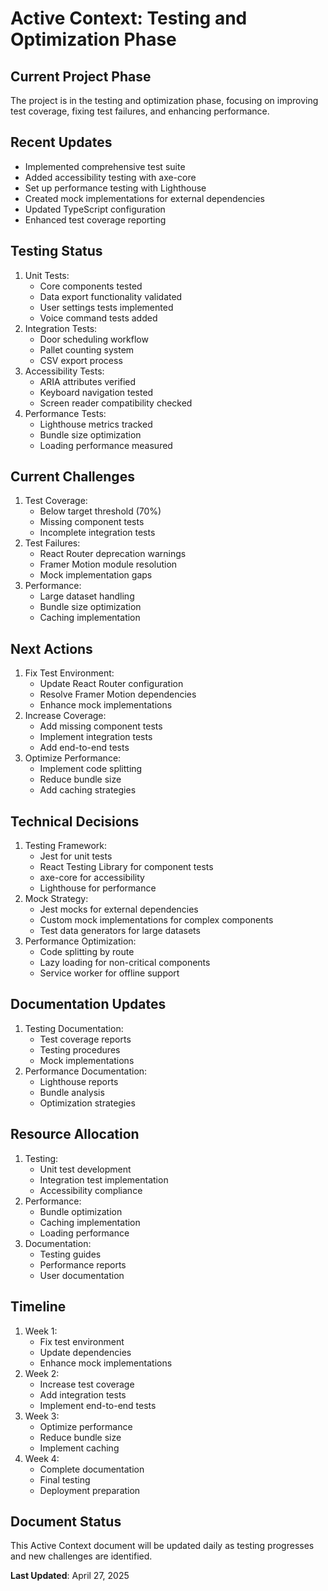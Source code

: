 # Active Context: Testing and Optimization Phase

## Current Project Phase
The project is in the testing and optimization phase, focusing on improving test coverage, fixing test failures, and enhancing performance.

## Recent Updates
- Implemented comprehensive test suite
- Added accessibility testing with axe-core
- Set up performance testing with Lighthouse
- Created mock implementations for external dependencies
- Updated TypeScript configuration
- Enhanced test coverage reporting

## Testing Status
1. Unit Tests:
   - Core components tested
   - Data export functionality validated
   - User settings tests implemented
   - Voice command tests added
2. Integration Tests:
   - Door scheduling workflow
   - Pallet counting system
   - CSV export process
3. Accessibility Tests:
   - ARIA attributes verified
   - Keyboard navigation tested
   - Screen reader compatibility checked
4. Performance Tests:
   - Lighthouse metrics tracked
   - Bundle size optimization
   - Loading performance measured

## Current Challenges
1. Test Coverage:
   - Below target threshold (70%)
   - Missing component tests
   - Incomplete integration tests
2. Test Failures:
   - React Router deprecation warnings
   - Framer Motion module resolution
   - Mock implementation gaps
3. Performance:
   - Large dataset handling
   - Bundle size optimization
   - Caching implementation

## Next Actions
1. Fix Test Environment:
   - Update React Router configuration
   - Resolve Framer Motion dependencies
   - Enhance mock implementations
2. Increase Coverage:
   - Add missing component tests
   - Implement integration tests
   - Add end-to-end tests
3. Optimize Performance:
   - Implement code splitting
   - Reduce bundle size
   - Add caching strategies

## Technical Decisions
1. Testing Framework:
   - Jest for unit tests
   - React Testing Library for component tests
   - axe-core for accessibility
   - Lighthouse for performance
2. Mock Strategy:
   - Jest mocks for external dependencies
   - Custom mock implementations for complex components
   - Test data generators for large datasets
3. Performance Optimization:
   - Code splitting by route
   - Lazy loading for non-critical components
   - Service worker for offline support

## Documentation Updates
1. Testing Documentation:
   - Test coverage reports
   - Testing procedures
   - Mock implementations
2. Performance Documentation:
   - Lighthouse reports
   - Bundle analysis
   - Optimization strategies

## Resource Allocation
1. Testing:
   - Unit test development
   - Integration test implementation
   - Accessibility compliance
2. Performance:
   - Bundle optimization
   - Caching implementation
   - Loading performance
3. Documentation:
   - Testing guides
   - Performance reports
   - User documentation

## Timeline
1. Week 1:
   - Fix test environment
   - Update dependencies
   - Enhance mock implementations
2. Week 2:
   - Increase test coverage
   - Add integration tests
   - Implement end-to-end tests
3. Week 3:
   - Optimize performance
   - Reduce bundle size
   - Implement caching
4. Week 4:
   - Complete documentation
   - Final testing
   - Deployment preparation

## Document Status
This Active Context document will be updated daily as testing progresses and new challenges are identified.

**Last Updated**: April 27, 2025
